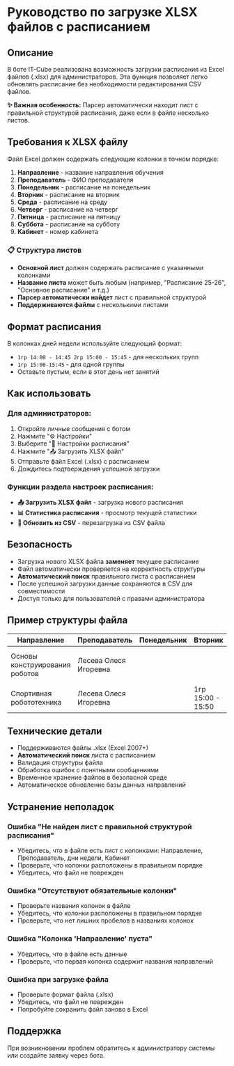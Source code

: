 # Руководство по загрузке XLSX файлов с расписанием

## Описание

В боте IT-Cube реализована возможность загрузки расписания из Excel файлов (.xlsx) для администраторов. Эта функция позволяет легко обновлять расписание без необходимости редактирования CSV файлов.

**✨ Важная особенность:** Парсер автоматически находит лист с правильной структурой расписания, даже если в файле несколько листов.

## Требования к XLSX файлу

Файл Excel должен содержать следующие колонки в точном порядке:

1. **Направление** - название направления обучения
2. **Преподаватель** - ФИО преподавателя
3. **Понедельник** - расписание на понедельник
4. **Вторник** - расписание на вторник
5. **Среда** - расписание на среду
6. **Четверг** - расписание на четверг
7. **Пятница** - расписание на пятницу
8. **Суббота** - расписание на субботу
9. **Кабинет** - номер кабинета

### 📋 Структура листов

- **Основной лист** должен содержать расписание с указанными колонками
- **Название листа** может быть любым (например, "Расписание 25-26", "Основное расписание" и т.д.)
- **Парсер автоматически найдет** лист с правильной структурой
- **Поддерживаются файлы** с несколькими листами

## Формат расписания

В колонках дней недели используйте следующий формат:
- `1гр 14:00 - 14:45 2гр 15:00 - 15:45` - для нескольких групп
- `1гр 15:00-15:45` - для одной группы
- Оставьте пустым, если в этот день нет занятий

## Как использовать

### Для администраторов:

1. Откройте личные сообщения с ботом
2. Нажмите "⚙️ Настройки"
3. Выберите "📅 Настройки расписания"
4. Нажмите "📤 Загрузить XLSX файл"
5. Отправьте файл Excel (.xlsx) с расписанием
6. Дождитесь подтверждения успешной загрузки

### Функции раздела настроек расписания:

- **📤 Загрузить XLSX файл** - загрузка нового расписания
- **📊 Статистика расписания** - просмотр текущей статистики
- **🔄 Обновить из CSV** - перезагрузка из CSV файла

## Безопасность

- Загрузка нового XLSX файла **заменяет** текущее расписание
- Файл автоматически проверяется на корректность структуры
- **Автоматический поиск** правильного листа с расписанием
- После успешной загрузки данные сохраняются в CSV для совместимости
- Доступ только для пользователей с правами администратора

## Пример структуры файла

| Направление | Преподаватель | Понедельник | Вторник | Среда | Четверг | Пятница | Суббота | Кабинет |
|-------------|---------------|-------------|---------|-------|---------|---------|---------|---------|
| Основы конструирования роботов | Лесева Олеся Игоревна | | | 1гр 14:00 - 14:45 | 1гр 14:00 - 14:45 | | | 3039 |
| Спортивная робототехника | Лесева Олеся Игоревна | | 1гр 15:00 - 15:50 | | | 1гр 15:00 - 15:50 | | 3039 |

## Технические детали

- Поддерживаются файлы .xlsx (Excel 2007+)
- **Автоматический поиск** листа с расписанием
- Валидация структуры файла
- Обработка ошибок с понятными сообщениями
- Временное хранение файлов в безопасной среде
- Автоматическое обновление базы данных направлений

## Устранение неполадок

### Ошибка "Не найден лист с правильной структурой расписания"
- Убедитесь, что в файле есть лист с колонками: Направление, Преподаватель, дни недели, Кабинет
- Проверьте, что колонки расположены в правильном порядке
- Убедитесь, что файл не поврежден

### Ошибка "Отсутствуют обязательные колонки"
- Проверьте названия колонок в файле
- Убедитесь, что колонки расположены в правильном порядке
- Проверьте, что нет лишних пробелов в названиях колонок

### Ошибка "Колонка 'Направление' пуста"
- Убедитесь, что в файле есть данные
- Проверьте, что первая колонка содержит названия направлений

### Ошибка при загрузке файла
- Проверьте формат файла (.xlsx)
- Убедитесь, что файл не поврежден
- Попробуйте сохранить файл заново в Excel

## Поддержка

При возникновении проблем обратитесь к администратору системы или создайте заявку через бота.
